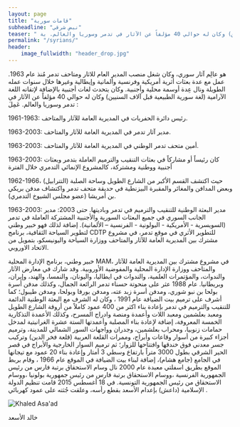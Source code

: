 ```yaml
---
layout: page
title: "قامات سورية"
subheadline: "نبض شرقي"
teaser: " هو عالِم آثار سوري، وكان شغل منصب المدير العام للاثار ومتاحف تدمر مُنذ عام 1963. عمل مع عدة بعثات أثرية أمريكية وفرنسية وألمانية وإيطالية وغيرها خلال سنوات عمله الطويلة ونال عِدة أوسمة محلية وأجنبية. وكان يتحدث لغات أجنبية بالإضافة لإتقانه اللغة الآرامية (لغة سورية الطبيعية قبل آلاف السنيين) وكان له حوالي 40 مؤلفاً عن الآثار في تدمر وسوريا والعالم. بة ..."
permalink: "/syrians/"
header:
    image_fullwidth: "header_drop.jpg"
---
```

هو عالِم آثار سوري، وكان شغل منصب المدير العام للاثار ومتاحف تدمر مُنذ عام 1963. عمل مع عدة بعثات أثرية أمريكية وفرنسية وألمانية وإيطالية وغيرها خلال سنوات عمله الطويلة ونال عِدة أوسمة محلية وأجنبية. وكان يتحدث لغات أجنبية بالإضافة لإتقانه اللغة الآرامية (لغة سورية الطبيعية قبل آلاف السنيين) وكان له حوالي 40 مؤلفاً عن الآثار في تدمر وسوريا والعالم.
 عَمِلَ :

1961-1963: رئيس دائرة الحفريات في المديرية العامة للآثار والمتاحف.

1963-2003: مدير آثار تدمر في المديرية العامة للآثار والمتاحف.

1963-2003: أمين متحف تدمر الوطني في المديرية العامة للآثار والمتاحف.

1963-2003: كان رئيساً أو مشاركاً في بعثات التنقيب والترميم العاملة بتدمر وبعثات أجنبية ووطنية ومشتركة، كالمشروع الإنمائي التدمري خلال الفترة

1962-1966، حيث اكتشف القسم الأكبر من الشارع الطويل وساحة الصلبة (التترابيل) وبعض المدافن والمغائر والمقبرة البيزنطية في حديقة متحف تدمر واكتشاف مدفن بريكي بن أمريشا (عضو مجلس الشيوخ التدمري).

1963-2003: مدير البعثة الوطنية للتنقيب والترميم في تدمر وباديتها.
حتى 2003: مدير الجانب السوري في جميع البعثات السورية والأجنبية المشتركة العاملة في تدمر (السويسرية - الأمريكية - البولونية - الفرنسية – الألمانية).
إضافة لذلك فهو خبير وطني لتطوير السياحة الثقافية، برنامج CDTP للتطوير الأثري في موقع تدمر، في مشروع مشترك بين المديرية العامة للآثار والمتاحف ووزارة السياحة واليونيسكو، بتمويل من الاتحاد الاوروبي.

خبير وطني، برنامج الإدارة المحلية MAM، في مشروع مشترك بين المديرية العامة للآثار والمتاحف ووزارة الإدارة المحلية والمفوضية الأوروبية.
 وقد شارك في معارض الآثار والندوات، والمؤتمرات العلمية، والندوات في ايطاليا، واليونان، والنمسا، والهند، وإيران، وبريطانيا. عام 1988 عثر على منحوتة حسناء تدمر الرائعة الجمال، وكذلك مدفن أسرة بولحا بن نبو شوري، ومدفن أسرة زبد عته، ومدفن بورفا وبولحا، ومدفن طيبول؛ كما أشرف على ترميم بيت الضيافة عام 1991 ، وكان له الشرف مع البعثة الوطنية الدائمة للتنقيب والترميم في تدمر بإعادة بناء اكثر من 400 عمود كاملاً من أروقة الشارع الطويل ومعبد بعلشمين ومعبد اللات وأعمدة ومنصة وادراج المسرح، وكذلك الأعمدة التذكارية الخمسة المعروفة، إضافة لإعادة بناء المصلبة وأعمدتها الستة عشرة الغرانيتية لمدخل حمامات زنوبيا، ومحراب بعلشمين، وجدران وواجهات السور الشمالي للمدينة، وترميم أجزاء كبيرة من أسوار وقاعات وأبراج، وممرات القلعة العربية (قلعة فخر الدين) وتركيب جسر معدني فوق خندقها وافتتاحها للزوار؛ ثم ترميم السوار الخارجية والأبراج في قصر الحير الشرقي بطول 3000 متراً بارتفاع وسطي 3 أمتار وإعادة بناء 20 عمود مع تيجانها في الجامع (جامع هشام)، إضافة لبناء بيت الضيافة في الموقع عام 1966 ، وقام بربط الموقع بطريق اسفلتي معبدة عام 2000
 نال وسام الاستحقاق برتبة فارس من رئيس الجمهورية الفرنسية ،ووسام الاستحقاق برتبة فارس من رئيس جمهورية بولونيا ،ووسام الاستحقاق من رئيس الجمهورية التونسية.
في 18 أغسطس 2015 قامت تنظيم الدولة الإسلامية (داعش) بإعدام الأسعد بقطع رأسه، وعلقت جُثته على عمود كهربائي .


<img src="{{ site.url }}/images/khaled-asaad.jpg" alt="Khaled Asa'ad" style=""/>

 خالد الأسعد
